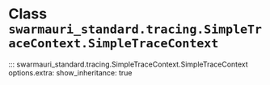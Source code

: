 # Class `swarmauri_standard.tracing.SimpleTraceContext.SimpleTraceContext`

::: swarmauri_standard.tracing.SimpleTraceContext.SimpleTraceContext
    options.extra:
      show_inheritance: true

